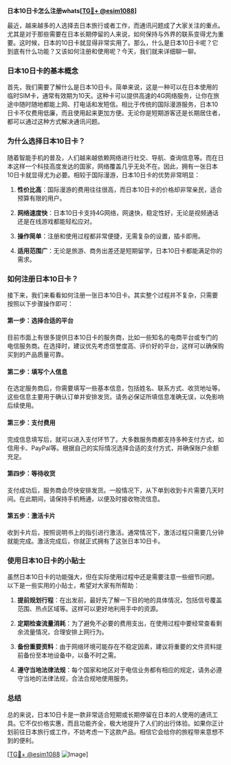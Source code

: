 **日本10日卡怎么注册whats[[TG💪+ @esim1088](https://t.me/s/esim1088)]**

最近，越来越多的人选择去日本旅行或者工作，而通讯问题成了大家关注的重点。尤其是对于那些需要在日本长期停留的人来说，如何保持与外界的联系变得尤为重要。这时候，日本的10日卡就显得非常实用了。那么，什么是日本10日卡呢？它到底有什么功能？又该如何注册和使用呢？今天，我们就来详细聊一聊。

### 日本10日卡的基本概念

首先，我们需要了解什么是日本10日卡。简单来说，这是一种可以在日本使用的临时SIM卡，通常有效期为10天。这种卡可以提供高速的4G网络服务，让你在旅途中随时随地都能上网、打电话和发短信。相比于传统的国际漫游服务，日本10日卡不仅费用低廉，而且使用起来更加方便。无论你是短期游客还是长期居住者，都可以通过这种方式解决通讯问题。

### 为什么选择日本10日卡？

随着智能手机的普及，人们越来越依赖网络进行社交、导航、查询信息等。而在日本这样一个科技高度发达的国家，网络覆盖几乎无处不在。因此，拥有一张日本10日卡就显得尤为必要。相较于国际漫游，日本10日卡的优势非常明显：

1. **性价比高**：国际漫游的费用往往很高，而日本10日卡的价格却非常亲民，适合预算有限的用户。
   
2. **网络速度快**：日本10日卡支持4G网络，网速快，稳定性好，无论是视频通话还是在线游戏都能轻松应对。
   
3. **操作简单**：注册和使用过程都非常便捷，无需复杂的设置，插卡即用。

4. **适用范围广**：无论是旅游、商务出差还是短期留学，日本10日卡都能满足你的需求。

### 如何注册日本10日卡？

接下来，我们来看看如何注册一张日本10日卡。其实整个过程并不复杂，只需要按照以下步骤操作即可：

#### 第一步：选择合适的平台

目前市面上有很多提供日本10日卡的服务商，比如一些知名的电商平台或专门的电信服务商。在选择时，建议优先考虑信誉度高、评价好的平台，这样可以确保购买到的产品质量可靠。

#### 第二步：填写个人信息

在选定服务商后，你需要填写一些基本信息，包括姓名、联系方式、收货地址等。这些信息主要用于确认订单并安排发货。请务必保证所填信息准确无误，以免影响后续使用。

#### 第三步：支付费用

完成信息填写后，就可以进入支付环节了。大多数服务商都支持多种支付方式，如信用卡、PayPal等。根据自己的实际情况选择合适的支付方式，并确保账户余额充足。

#### 第四步：等待收货

支付成功后，服务商会尽快安排发货。一般情况下，从下单到收到卡片需要几天时间。在此期间，请保持手机畅通，以便及时接收物流信息。

#### 第五步：激活卡片

收到卡片后，按照说明书上的指引进行激活。通常情况下，激活过程只需要几分钟就能完成。激活完成后，你就正式拥有了这张日本10日卡。

### 使用日本10日卡的小贴士

虽然日本10日卡的功能强大，但在实际使用过程中还是需要注意一些细节问题。以下是一些实用的小贴士，希望对大家有所帮助：

1. **提前规划行程**：在出发前，最好先了解一下目的地的具体情况，包括信号覆盖范围、热点区域等。这样可以更好地利用手中的资源。

2. **定期检查流量消耗**：为了避免不必要的费用支出，在使用过程中要经常查看剩余流量情况，合理安排上网行为。

3. **备份重要资料**：由于网络环境可能存在不稳定因素，建议将重要的文件资料提前备份至本地设备中，以备不时之需。

4. **遵守当地法律法规**：每个国家和地区对于电信业务都有相应的规定，请务必遵守当地的法律法规，合法合规地使用服务。

### 总结

总的来说，日本10日卡是一款非常适合短期或长期停留在日本的人使用的通讯工具。它不仅价格实惠，而且功能齐全，极大地提升了人们的出行体验。如果你正计划前往日本旅行或工作，不妨考虑一下这款产品。相信它会给你的旅程带来意想不到的便利。

[[TG💪+ @esim1088](https://t.me/s/esim1088) ![Image](https://i.postimg.cc/4NQfJmqS/Snipaste-2025-05-13-00-14-12.png)]